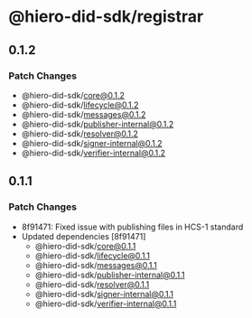 # @hiero-did-sdk/registrar

## 0.1.2

### Patch Changes

- @hiero-did-sdk/core@0.1.2
- @hiero-did-sdk/lifecycle@0.1.2
- @hiero-did-sdk/messages@0.1.2
- @hiero-did-sdk/publisher-internal@0.1.2
- @hiero-did-sdk/resolver@0.1.2
- @hiero-did-sdk/signer-internal@0.1.2
- @hiero-did-sdk/verifier-internal@0.1.2

## 0.1.1

### Patch Changes

- 8f91471: Fixed issue with publishing files in HCS-1 standard
- Updated dependencies [8f91471]
  - @hiero-did-sdk/core@0.1.1
  - @hiero-did-sdk/lifecycle@0.1.1
  - @hiero-did-sdk/messages@0.1.1
  - @hiero-did-sdk/publisher-internal@0.1.1
  - @hiero-did-sdk/resolver@0.1.1
  - @hiero-did-sdk/signer-internal@0.1.1
  - @hiero-did-sdk/verifier-internal@0.1.1
